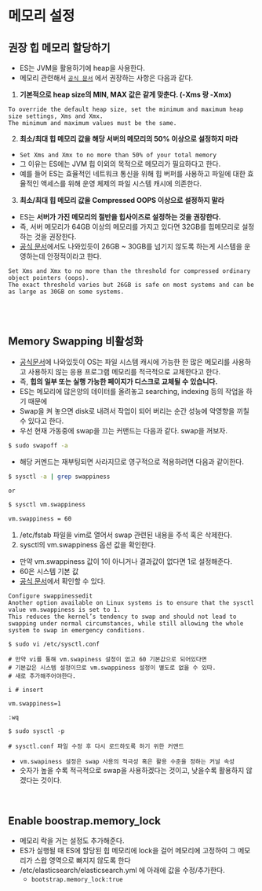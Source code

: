 # 메모리 설정
## 권장 힙 메모리 할당하기
- ES는 JVM을 활용하기에 heap을 사용한다.
- 메모리 관련해서 [`공식 문서`](https://www.elastic.co/guide/en/elasticsearch/reference/current/advanced-configuration.html#set-jvm-heap-size) 에서 권장하는 사항은 다음과 같다.
1. **기본적으로 heap size의 MIN, MAX 값은 같게 맞춘다. (-Xms 랑 -Xmx)**
```text
To override the default heap size, set the minimum and maximum heap size settings, Xms and Xmx. 
The minimum and maximum values must be the same.
```

2. **최소/최대 힙 메모리 값을 해당 서버의 메모리의 50% 이상으로 설정하지 마라**
- `Set Xms and Xmx to no more than 50% of your total memory`
- 그 이유는 ES에는 JVM 힙 이외의 목적으로 메모리가 필요하다고 한다. 
- 예를 들어 ES는 효율적인 네트워크 통신을 위해 힙 버퍼를 사용하고 파일에 대한 효율적인 액세스를 위해 운영 체제의 파일 시스템 캐시에 의존한다.


3. **최소/최대 힙 메모리 값을 Compressed OOPS 이상으로 설정하지 말라**
- ES는 **서버가 가진 메모리의 절반을 힙사이즈로 설정하는 것을 권장한다.**
- 즉, 서버 메모리가 64GB 이상의 메모리를 가지고 있다면 32GB를 힙메모리로 설정하는 것을 권장한다.
- [공식 문서](https://www.elastic.co/guide/en/elasticsearch/reference/current/advanced-configuration.html#set-jvm-heap-size)에서도 나와있듯이 26GB ~ 30GB를 넘기지 않도록 하는게 시스템을 운영하는데 안정적이라고 한다.
```text
Set Xms and Xmx to no more than the threshold for compressed ordinary object pointers (oops).
The exact threshold varies but 26GB is safe on most systems and can be as large as 30GB on some systems.
```

<br>
<br>

## Memory Swapping 비활성화

- [공식문서](https://www.elastic.co/guide/en/elasticsearch/reference/current/setup-configuration-memory.html)에 나와있듯이 OS는 파일 시스템 캐시에 가능한 한 많은 메모리를 사용하고
  사용하지 않는 응용 프로그램 메모리를 적극적으로 교체한다고 한다.
- 즉, **힙의 일부 또는 실행 가능한 페이지가 디스크로 교체될 수 있습니다.**
- ES는 메모리에 많은양의 데이터를 올려놓고 searching, indexing 등의 작업을 하기 때문에
- Swap을 켜 놓으면 disk로 내려서 작업이 되어 버리는 순간 성능에 악영향을 끼칠수 있다고 한다.
- 우선 현재 가동중에 swap을 끄는 커맨드는 다음과 같다. swap을 꺼보자.

```bash
$ sudo swapoff -a
```
- 해당 커멘드는 재부팅되면 사라지므로 영구적으로 적용하려면 다음과 같이한다.


```bash
$ sysctl -a | grep swappiness

or

$ sysctl vm.swappiness

vm.swappiness = 60
```
1. /etc/fstab 파일을 vim로 열어서 swap 관련된 내용을 주석 혹은 삭제한다.
2. sysctl의 vm.swappiness 옵션 값을 확인한다.

- 만약 vm.swappiness 값이 1이 아니거나 결과값이 없다면 1로 설정해준다.
- 60은 시스템 기본 값
- [공식 문서](https://www.elastic.co/guide/en/elasticsearch/reference/current/setup-configuration-memory.html)에서 확인할 수 있다.

```
Configure swappinessedit
Another option available on Linux systems is to ensure that the sysctl value vm.swappiness is set to 1.
This reduces the kernel’s tendency to swap and should not lead to swapping under normal circumstances, while still allowing the whole system to swap in emergency conditions.
```

```shell
$ sudo vi /etc/sysctl.conf

# 만약 vi를 통해 vm.swapiness 설정이 없고 60 기본값으로 되어있다면
# 기본값은 시스템 설정이므로 vm.swappiness 설정이 별도로 없을 수 있따.
# 새로 추가해주어야한다.

i # insert

vm.swappiness=1

:wq

$ sudo sysctl -p

# sysctl.conf 파일 수정 후 다시 로드하도록 하기 위한 커맨드
```

- `vm.swapiness 설정은 swap 사용의 적극성 혹은 활용 수준을 정하는 커널 속성`
- 숫자가 높을 수록 적극적으로 swap을 사용하겠다는 것이고, 낮을수록 활용하지 않겠다는 것이다.

<br>

## Enable boostrap.memory_lock

- 메모리 락을 거는 설정도 추가해준다.
- ES가 실행될 때 ES에 할당된 힙 메모리에 lock을 걸어 메모리에 고정하여
  그 메모리가 스왑 영역으로 빠지지 않도록 한다
- /etc/elasticsearch/elasticsearch.yml 에 아래에 값을 수정/추가한다.
  - `bootstrap.memory_lock:true`